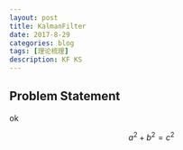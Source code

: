 ```yaml
---
layout: post
title: KalmanFilter
date: 2017-8-29
categories: blog
tags: [理论梳理]
description: KF KS
---
```


## Problem Statement

ok

$$a^2 + b^2 = c^2$$
